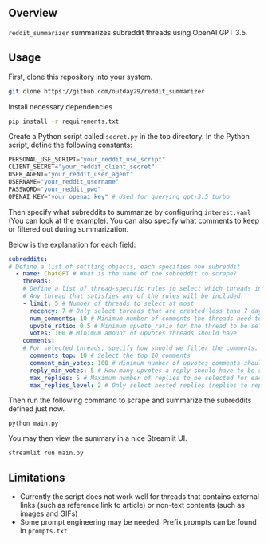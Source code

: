## Overview

`reddit_summarizer` summarizes subreddit threads using OpenAI GPT 3.5.

## Usage

First, clone this repository into your system.

```bash
git clone https://github.com/outday29/reddit_summarizer
```

Install necessary dependencies

```bash
pip install -r requirements.txt
```

Create a Python script called `secret.py` in the top directory. In the Python script, define the following constants:

```python
PERSONAL_USE_SCRIPT="your_reddit_use_script"
CLIENT_SECRET="your_reddit_client_secret"
USER_AGENT="your_reddit_user_agent"
USERNAME="your_reddit_username"
PASSWORD="your_reddit_pwd"
OPENAI_KEY="your_openai_key" # Used for querying gpt-3.5 turbo
```

Then specify what subreddits to summarize by configuring `interest.yaml` (You can look at the example). You can also specify what comments to keep or filtered out during summarization.

Below is the explanation for each field:

```yaml
subreddits: 
# Define a list of settting objects, each specifies one subreddit
  - name: ChatGPT # What is the name of the subreddit to scrape?
    threads: 
    # Define a list of thread-specific rules to select which threads in the subreddit to summarize.
    # Any thread that satisfies any of the rules will be included.
    - limit: 5 # Number of threads to select at most
      recency: 7 # Only select threads that are created less than 7 days ago
      num_comments: 10 # Minimum number of comments the threads need to have
      upvote_ratio: 0.5 # Minimum upvote_ratio for the thread to be selected
      votes: 100 # Minimum amount of upvotes threads should have
    comments:
    # For selected threads, specify how should we filter the comments. 
      comments_top: 10 # Select the top 10 comments
      comment_min_votes: 100 # Minimum number of upvotes comments should have.
      reply_min_votes: 5 # How many upvotes a reply should have to be selected
      max_replies: 5 # Maximum number of replies to be selected for each depth level.
      max_replies_level: 2 # Only select nested replies (replies to reply) of depth of 2. Reply to comments has depth of 1. In this case, we only select reply to comments + the repiesy to replies to comments.
```

Then run the following command to scrape and summarize the subreddits defined just now.

```
python main.py
```

You may then view the summary in a nice Streamlit UI.

```
streamlit run main.py
```

## Limitations
- Currently the script does not work well for threads that contains external links (such as reference link to article) or non-text contents (such as images and GIFs)
- Some prompt engineering may be needed. Prefix prompts can be found in `prompts.txt`
